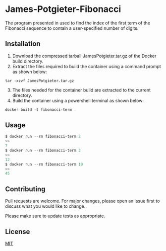 # James-Potgieter-Fibonacci

The program presented in used to find the index of the first term of the Fibonacci sequence to contain a user-specified number of digits.

## Installation

1) Download the compressed tarball JamesPotgieter.tar.gz of the Docker build directory.
2) Extract the files required to build the container using a command prompt as shown below:

```command
tar -xzvf JamesPotgieter.tar.gz
```
3) The files needed for the container build are extracted to the current directory.
4) Build the container using a powershell terminal as shown below:

```powershell
docker build -t fibonacci-term .
```

## Usage

```powershell
$ docker run --rm fibonacci-term 2
>>
7
$ docker run --rm fibonacci-term 3
>>
12
$ docker run --rm fibonacci-term 10
>>
45
```

## Contributing
Pull requests are welcome. For major changes, please open an issue first to discuss what you would like to change.

Please make sure to update tests as appropriate.

## License
[MIT](https://choosealicense.com/licenses/mit/)
